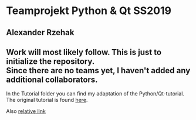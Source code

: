 # Teamprojekt Python & Qt SS2019

## Alexander Rzehak

Work will most likely follow. This is just to initialize the repository.<br/>
Since there are no teams yet, I haven't added any additional collaborators.
---
In the Tutorial folder you can find my adaptation of the Python/Qt-tutorial.<br/>
The original tutorial is found [here](http://zetcode.com/gui/pyqt5/firstprograms/).

Also [relative link](/test.md)
